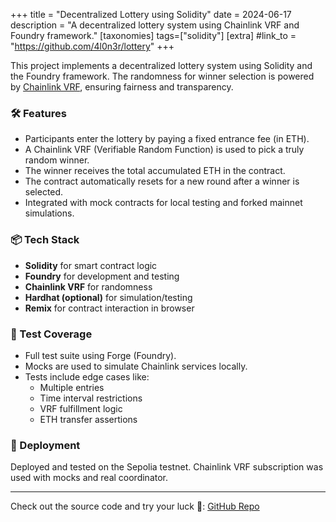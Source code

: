 +++
title = "Decentralized Lottery using Solidity"
date = 2024-06-17
description = "A decentralized lottery system using Chainlink VRF and Foundry framework."
[taxonomies]
tags=["solidity"]
[extra]
#link_to = "https://github.com/4l0n3r/lottery"
+++

This project implements a decentralized lottery system using Solidity and the Foundry framework. The randomness for winner selection is powered by [Chainlink VRF](https://docs.chain.link/vrf), ensuring fairness and transparency.

### 🛠 Features

- Participants enter the lottery by paying a fixed entrance fee (in ETH).
- A Chainlink VRF (Verifiable Random Function) is used to pick a truly random winner.
- The winner receives the total accumulated ETH in the contract.
- The contract automatically resets for a new round after a winner is selected.
- Integrated with mock contracts for local testing and forked mainnet simulations.

### 📦 Tech Stack

- **Solidity** for smart contract logic
- **Foundry** for development and testing
- **Chainlink VRF** for randomness
- **Hardhat (optional)** for simulation/testing
- **Remix** for contract interaction in browser

### 🧪 Test Coverage

- Full test suite using Forge (Foundry).
- Mocks are used to simulate Chainlink services locally.
- Tests include edge cases like:
    - Multiple entries
    - Time interval restrictions
    - VRF fulfillment logic
    - ETH transfer assertions

### 🚀 Deployment

Deployed and tested on the Sepolia testnet. Chainlink VRF subscription was used with mocks and real coordinator.

---

Check out the source code and try your luck 🎲: [GitHub Repo](https://github.com/4l0n3r/lottery)
